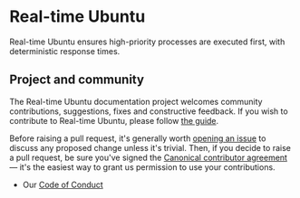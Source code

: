 # Real-time Ubuntu

Real-time Ubuntu ensures high-priority processes are executed first, with
deterministic response times.

## Project and community

The Real-time Ubuntu documentation project welcomes community contributions, suggestions,
fixes and constructive feedback. If you wish to contribute to Real-time Ubuntu,
please follow [the guide][contribute].

Before raising a pull request, it's generally worth [opening an
issue][open-issue] to discuss any proposed change unless it's trivial. Then, if
you decide to raise a pull request, be sure you've signed the [Canonical
contributor agreement][contributor-agreement] — it's the easiest way to grant
us permission to use your contributions.

- Our [Code of Conduct][code-of-conduct]

<!--
- [Get support][get-support]
- Join our [online chat][online-chat]
- Browse the [product roadmap][roadmap]
- Thinking about using Real-time Ubuntu for your next project? [Get in
  touch!][get-in-touch]
-->

[comment]: # (LINKS)
[contribute]: ./CONTRIBUTING.md
[open-issue]: https://github.com/canonical/real-time-ubuntu-docs/issues
[contributor-agreement]: https://ubuntu.com/legal/contributors
[code-of-conduct]: https://ubuntu.com/community/ethos/code-of-conduct
[get-support]:
[online-chat]:
[roadmap]:
[get-in-touch]:
[comment]: # ()
